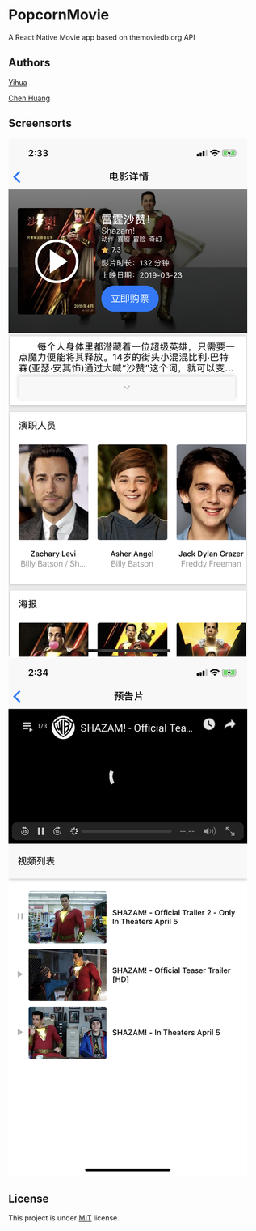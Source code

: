 # PopcornMovie
A React Native Movie app based on themoviedb.org API
## Authors
[Yihua](https://yihua.ca)

[Chen Huang](https://github.com/huangc34)


## Screensorts
![Pic1](https://github.com/yihuashub/PopcornMovie/blob/master/screensorts/short1.PNG)
![Pic2](https://github.com/yihuashub/PopcornMovie/blob/master/screensorts/short2.PNG)

## License
This project is under [MIT](https://github.com/yihuashub/PopcornMovie/blob/master/LICENSE) license.
